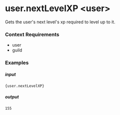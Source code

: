 # user.nextLevelXP &lt;user&gt;
		
Gets the user's next level's xp required to level up to it.

### Context Requirements

* user
* guild


### Examples

##### input
```{user.nextLevelXP}```

##### output
```155```